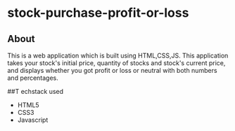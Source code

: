 # stock-purchase-profit-or-loss

## About
This is a web application which is built using HTML,CSS,JS. This application takes your stock's initial price, quantity of stocks and stock's current price, and displays whether you got profit or loss or neutral with both numbers and percentages.

##T echstack used
* HTML5
* CSS3
* Javascript
